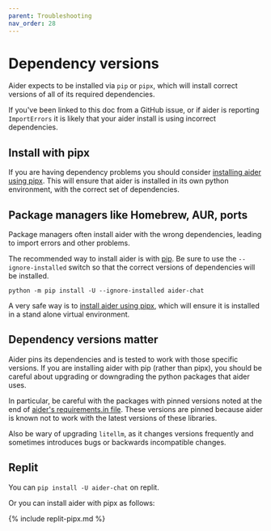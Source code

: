```yaml
---
parent: Troubleshooting
nav_order: 28
---
```


# Dependency versions

Aider expects to be installed via `pip` or `pipx`, which will install
correct versions of all of its required dependencies.

If you've been linked to this doc from a GitHub issue, 
or if aider is reporting `ImportErrors`
it is likely that your
aider install is using incorrect dependencies.

## Install with pipx

If you are having dependency problems you should consider
[installing aider using pipx](/docs/install/pipx.html).
This will ensure that aider is installed in its own python environment,
with the correct set of dependencies.

## Package managers like Homebrew, AUR, ports

Package managers often install aider with the wrong dependencies, leading
to import errors and other problems.

The recommended way to 
install aider is with 
[pip](/docs/install/install.html).
Be sure to use the `--ignore-installed` switch so that the correct
versions of dependencies will be installed.

```
python -m pip install -U --ignore-installed aider-chat
```

A very safe way is to
[install aider using pipx](/docs/install/pipx.html),
which will ensure it is installed in a stand alone virtual environment.

## Dependency versions matter

Aider pins its dependencies and is tested to work with those specific versions.
If you are installing aider with pip (rather than pipx),
you should be careful about upgrading or downgrading the python packages that
aider uses.

In particular, be careful with the packages with pinned versions 
noted at the end of
[aider's requirements.in file](https://github.com/paul-gauthier/aider/blob/main/requirements/requirements.in).
These versions are pinned because aider is known not to work with the
latest versions of these libraries.

Also be wary of upgrading `litellm`, as it changes versions frequently
and sometimes introduces bugs or backwards incompatible changes.

## Replit

You can `pip install -U aider-chat` on replit.

Or you can install aider with
pipx as follows:

{% include replit-pipx.md %}
